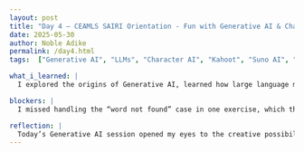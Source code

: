 ```yaml
---
layout: post
title: "Day 4 – CEAMLS SAIRI Orientation - Fun with Generative AI & Challenging Labs"
date: 2025-05-30
author: Noble Adike
permalink: /day4.html
tags:  ["Generative AI", "LLMs", "Character AI", "Kahoot", "Suno AI", "Llama Labs", "Bot or Not?", "Python 102", "Lab Assignments"]

what_i_learned: |
  I explored the origins of Generative AI, learned how large language models are trained, and understood key deep learning concepts. I generated AI-driven content using Character AI, Suno AI Music, and Llama Labs, gaining insight into creative AI applications. I practiced tokenization and embeddings workflows, and wrote my first prompt engineering experiments to guide model outputs. In a group activity, I honed my critical eye by distinguishing AI-generated images from real ones and discussing detection cues. I applied Python skills to complete exercises and two labs, reinforcing dictionary use and file I/O patterns.

blockers: |
  I missed handling the “word not found” case in one exercise, which the instructor helped me catch. In my lab code I initially forgot to open the file before processing, leading to an error that I then fixed. I failed a question in the second Kahoot game which stopped me from finishing in the top 10 (broke my heart- I'm super competitive).

reflection: |
  Today’s Generative AI session opened my eyes to the creative possibilities of LLMs and multimedia generators. I had a lot of fun with the Kahoot as well, proud that 102 took home the crown in both rounds. Debugging my Python lab reminded me to always anticipate edge cases and take proper care of them. I’m excited to build on these skills tomorrow by exploring advanced prompt techniques and refining my code robustness.
---
```


